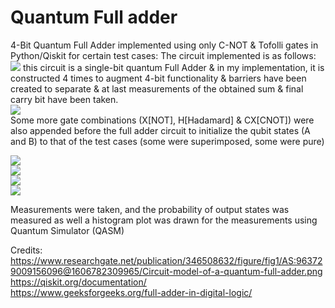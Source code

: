 # Quantum Full adder
4-Bit Quantum Full Adder implemented using only C-NOT &amp; Tofolli gates in Python/Qiskit for certain test cases:
The circuit implemented is as follows:  
![](https://upload.wikimedia.org/wikipedia/commons/0/0a/Quantum_Full_Adder.png?20210806154655)
this circuit is a single-bit quantum Full Adder & in my implementation, it is constructed 4 times to augment 4-bit functionality & barriers have been created to separate  & at last measurements of the obtained sum & final carry bit have been taken.  
![](https://hackmd.io/_uploads/SysoIv7Dn.png)  
Some more gate combinations (X[NOT], H[Hadamard] & CX[CNOT]) were also appended before the full adder circuit to initialize the qubit states (A and B) to that of the test cases (some were superimposed, some were pure)

![](https://hackmd.io/_uploads/SyfDb1Xvn.png)  
![](https://hackmd.io/_uploads/SyfDb1Xvn.png)  
![](https://hackmd.io/_uploads/SyfDb1Xvn.png)  
![](https://hackmd.io/_uploads/SyfDb1Xvn.png)  

Measurements were taken, and the probability of output states was measured as well a histogram plot was drawn for the measurements using Quantum Simulator (QASM)

Credits:  
https://www.researchgate.net/publication/346508632/figure/fig1/AS:963729009156096@1606782309965/Circuit-model-of-a-quantum-full-adder.png  
https://qiskit.org/documentation/  
https://www.geeksforgeeks.org/full-adder-in-digital-logic/  
